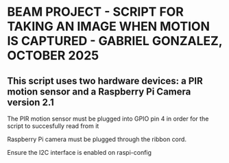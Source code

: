 # BEAM PROJECT - SCRIPT FOR TAKING AN IMAGE WHEN MOTION IS CAPTURED - GABRIEL GONZALEZ, OCTOBER 2025

## This script uses two hardware devices: a PIR motion sensor and a Raspberry Pi Camera version 2.1

The PIR motion sensor must be plugged into GPIO pin 4 in order for the script to succesfully read from it

Raspberry Pi camera must be plugged through the ribbon cord.

Ensure the I2C interface is enabled on raspi-config